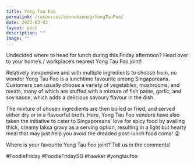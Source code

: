 ```yaml
---
title: Yong Tau Foo
permalink: /resources/connexionsg/YongTauFoo/
date: 2023-03-03
layout: post
description: ""
image: ""
---
```



Undecided where to head for lunch during this Friday afternoon? Head over to your home’s / workplace’s nearest Yong Tau Foo joint!

Relatively inexpensive and with multiple ingredients to choose from, no wonder Yong Tau Foo is a lunchtime favourite among Singaporeans. Customers can usually choose a variety of vegetables, mushrooms, and meats, many of which are stuffed with a mixture of fish paste, garlic, and soy sauce, which adds a delicious savoury flavour in the dish.

The mixture of chosen ingredients are then boiled or fried, and served either dry or in a flavourful broth. Here, Yong Tau Foo vendors have also taken the initiative to cater to Singaporeans’ love for spicy food by availing thick, creamy laksa gravy as a serving option, resulting in a light but hearty meal that may just help you avoid the dreaded post-lunch food coma! 😜

Where is your favourite Yong Tau Foo joint? Tell us in the comments!

#FoodieFriday #FoodieFridaySG #hawker #yongtaufoo

